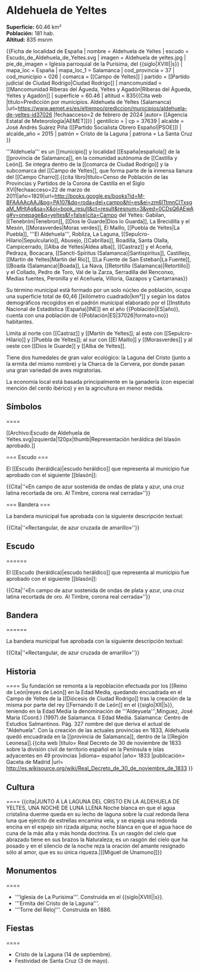 # Aldehuela de Yeltes

**Superficie:** 60.46 km²  
**Población:** 181 hab.  
**Altitud:** 835 msnm  

{{Ficha de localidad de España
| nombre = Aldehuela de Yeltes
| escudo = Escudo_de_Aldehuela_de_Yeltes.svg
| imagen = Aldehuela de yeltes.jpg
| pie_de_imagen = Iglesia parroquial de la Purísima, del {{siglo|XVIII||s}}
| mapa_loc = España
| mapa_loc_1 = Salamanca
| cod_provincia = 37
| cod_municipio = 026
| comarca = [[Campo de Yeltes]]
| partido = [[Partido judicial de Ciudad Rodrigo|Ciudad Rodrigo]]
| mancomunidad = [[Mancomunidad Riberas del Águeda, Yeltes y Agadón|Riberas del Águeda, Yeltes y Agadón]]
| superficie = 60.46
| altitud = 835<ref>{{Cita web |título=Predicción por municipios. Aldehuela de Yeltes (Salamanca) |url=https://www.aemet.es/es/eltiempo/prediccion/municipios/aldehuela-de-yeltes-id37026 |fechaacceso=2 de febrero de 2024 |autor= [[Agencia Estatal de Meteorología|AEMET]]}}</ref>
| gentilicio = 
| cp = 37639
| alcalde = José Andrés Suárez Piña ([[Partido Socialista Obrero Español|PSOE]])
| alcalde_año = 2015
| patrón = Cristo de la Laguna
| patrona = La Santa Cruz
}}

'''Aldehuela''' es un [[municipio]] y localidad [[España|española]] de la [[provincia de Salamanca]], en la comunidad autónoma de [[Castilla y León]]. Se integra dentro de la [[comarca de Ciudad Rodrigo]] y la subcomarca del [[Campo de Yeltes]], que forma parte de la inmensa llanura del [[Campo Charro]].<ref name=ref_duplicada_1>{{cita libro|título=Censo de Población de las Provincias y Partidos de la Corona de Castilla en el Siglo XVI|fechaacceso=22 de marzo de 2011|año=1829|url=http://books.google.es/books?id=M-BFAAAAcAAJ&pg=PA107&dq=roda+del+campo&hl=es&ei=zm6lTtmnCITxsgaM_MHtAg&sa=X&oi=book_result&ct=result&resnum=3&ved=0CDsQ6AEwAg#v=onepage&q=yeltes&f=false|cita=Campo del Yeltes: Gabilan, [[Tenebrón|Tenebron]], [[Dios le Guarde|Dios lo Guarda]], La Brecidilla y el Mesón, [[Morasverdes|Moras verdes]], El Maíllo, [[Puebla de Yeltes|La Puebla]], '''El Aldehuela''', Robliza, La Laguna, [[Sepulcro-Hilario|Sepulculario]], Abusejo, [[Cabrillas]], Boadilla, Santa Olalla, Campicerrado, [[Alba de Yeltes|Aldea alba]], [[Castraz]] y el Aceña, Pedraza, Bocacara, [[Sancti-Spíritus (Salamanca)|Santispíritus]], Castillejo, [[Martín de Yeltes|Martín del Río]], [[La Fuente de San Esteban|La Fuente]], [[Boada (Salamanca)|Boada]], La Nava, [[Retortillo (Salamanca)|Retortillo]] y el Collado, Pedro de Toro, Val de la Zarza, Serradilla del Renconxo, Medias fuentes, Peronilla y el Aceñuela, Villoria, Gazapos y Cantarranas}}</ref>

Su término municipal está formado por un solo núcleo de población, ocupa una superficie total de 60,46&nbsp;[[kilómetro cuadrado|km²]] y según los datos demográficos recogidos en el padrón municipal elaborado por el [[Instituto Nacional de Estadística (España)|INE]] en el año {{Población|ES|año}}, cuenta con una población de {{Población|ES|37026|formato=no}} habitantes.

Limita al norte con [[Castraz]] y [[Martín de Yeltes]]; al este con [[Sepulcro-Hilario]] y [[Puebla de Yeltes]]; al sur con [[El Maíllo]] y [[Morasverdes]] y al oeste con [[Dios le Guarde]] y [[Alba de Yeltes]].

Tiene dos humedales de gran valor ecológico: la Laguna del Cristo (junto a la ermita del mismo nombre) y la Charca de la Cervera, por donde pasan una gran variedad de aves migratorias.

La economía local está basada principalmente en la ganadería (con especial mención del cerdo ibérico) y en la agricultura en menor medida.

## Símbolos

====

[[Archivo:Escudo de Aldehuela de Yeltes.svg|izquierda|120px|thumb|Representación heráldica del blasón aprobado.]]

=== Escudo ===

El [[Escudo (heráldica)|escudo heráldico]] que representa al municipio fue aprobado con el siguiente [[blasón]]:

{{Cita|''«En campo de azur sostenida de ondas de plata y azur, una cruz latina recortada de oro. Al Timbre, corona real cerrada»''}}

=== Bandera ===

La bandera municipal fue aprobada con la siguiente descripción textual:

{{Cita|''«Rectangular, de azur cruzada de amarillo»''}}

## Escudo

======

El [[Escudo (heráldica)|escudo heráldico]] que representa al municipio fue aprobado con el siguiente [[blasón]]:

{{Cita|''«En campo de azur sostenida de ondas de plata y azur, una cruz latina recortada de oro. Al Timbre, corona real cerrada»''}}

## Bandera

======

La bandera municipal fue aprobada con la siguiente descripción textual:

{{Cita|''«Rectangular, de azur cruzada de amarillo»''}}

## Historia

====
Su fundación se remonta a la repoblación efectuada por los [[Reino de León|reyes de León]] en la Edad Media, quedando encuadrada en el Campo de Yeltes de la [[Diócesis de Ciudad Rodrigo]] tras la creación de la misma por parte del rey [[Fernando II de León]] en el {{siglo|XII||s}}, teniendo en la Edad Media la denominación de '''Aldeyuela''',<ref>Mínguez, José María (Coord.) (1997).de Salamanca. II Edad Media. Salamanca: Centro de Estudios Salmantinos. Pág. 327</ref> nombre del que deriva el actual de "Aldehuela". Con la creación de las actuales provincias en 1833, Aldehuela quedó encuadrada en la [[provincia de Salamanca]], dentro de la [[Región Leonesa]].<ref>{{cita web |título= Real Decreto de 30 de noviembre de 1833 sobre la división civil de territorio español en la Península e islas adyacentes en 49 provincias |idioma= español |año= 1833 |publicación= Gaceta de Madrid |url= http://es.wikisource.org/wiki/Real_Decreto_de_30_de_noviembre_de_1833 }}</ref>

## Cultura

====
{{cita|JUNTO A LA LAGUNA DEL CRISTO EN LA ALDEHUELA DE YELTES, UNA NOCHE DE LUNA LLENA
Noche blanca en que el agua cristalina
duerme queda en su lecho de laguna 
sobre la cual redonda llena luna 
que ejército de estrellas encamina 
vela, y se espeja una redonda encina 
en el espejo sin rizada alguna; 
noche blanca en que el agua hace de cuna 
de la más alta y más honda doctrina. 
Es un rasgón del cielo que abrazado 
tiene en sus brazos la Naturaleza; 
es un rasgón del cielo que ha posado 
y en el silencio de la noche reza 
la oración del amante resignado 
sólo al amor, que es su única riqueza.|[[Miguel de Unamuno]]}}

## Monumentos

====
* '''Iglesia de La Purísima'''. Construida en el {{siglo|XVIII||s}}.
* '''Ermita del Cristo de la Laguna'''.
* '''Torre del Reloj'''. Construida en 1886.

## Fiestas

====
* Cristo de la Laguna (14 de septiembre).
* Festividad de Santa Cruz (3 de mayo).
